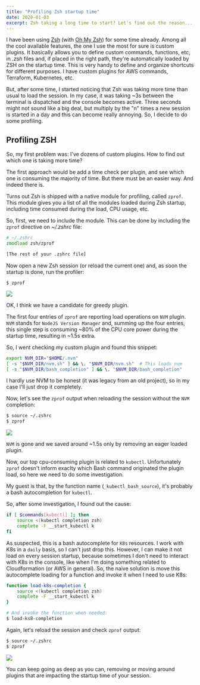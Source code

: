 ```yaml
---
title: "Profiling Zsh startup time"
date: 2020-01-03
excerpt: Zsh taking a long time to start? Let's find out the reason...
---
```


I have been using [Zsh][zsh] (with [Oh My Zsh][oh-my-zsh]) for some time already. Among all the cool available features, the one I use the most for sure is custom plugins.
It basically allows you to define custom commands, functions, etc, in _.zsh_ files and, if placed in the right path, they're automatically loaded by ZSH on the startup time.
This is very handy to define and organize shortcuts for different purposes. I have custom plugins for AWS commands, Terraform, Kubernetes, etc.

But, after some time, I started noticing that Zsh was taking more time than usual to load the session. In my case, it was taking ~3s between the terminal is dispatched and the console becomes active.
Three seconds might not sound like a big deal, but multiply by the "n" times a new session is started in a day and this can become really annoying. So, I decide to do some profiling.

## Profiling ZSH

So, my first problem was: I've dozens of custom plugins. How to find out which one is taking more time?

The first approach would be add a time check per plugin, and see which one is consuming the majority of time. But there must be an easier way. And indeed there is.

Turns out Zsh is shipped with a native module for profiling, called `zprof`. This module gives you a list of all the modules loaded during Zsh startup, including time consumed during the load, CPU usage, etc.

So, first, we need to include the module. This can be done by including the `zprof` directive on _~/.zshrc_ file:

```zsh
# ~/.zshrc
zmodload zsh/zprof

[The rest of your .zshrc file]
```

Now open a new Zsh session (or reload the current one) and, as soon the startup is done, run the profiler:

```
$ zprof
```

![][zprof-original]

OK, I think we have a candidate for greedy plugin.

The first four entries of `zprof` are reporting load operations on `NVM` plugin. `NVM` stands for `NodeJS Version Manager` and, summing up the four entries, this single step is consuming ~80% of the CPU core power during the startup time,
resulting in ~1.5s extra.

So, I went checking my custom plugin and found this snippet:

```bash
export NVM_DIR="$HOME/.nvm"
[ -s "$NVM_DIR/nvm.sh" ] && \. "$NVM_DIR/nvm.sh"  # This loads nvm
[ -s "$NVM_DIR/bash_completion" ] && \. "$NVM_DIR/bash_completion"
```

I hardly use NVM to be honest (it was legacy from an old project), so in my case I'll just drop it completely.

Now, let's see the `zprof` output when reloading the session without the `NVM` completion:

```bash
$ source ~/.zshrc
$ zprof
```

![][zprof-no-nvm]

`NVM` is gone and we saved around ~1.5s only by removing an eager loaded plugin.

Now, our top cpu-consuming plugin is related to `kubectl`. Unfortunately `zprof` doesn't inform exaclty which Bash command originated the plugin load, so here we need to do some investigation.

My guest is that, by the function name (`_kubectl_bash_source`), it's probably a bash autocompletion for `kubectl`.

So, after some investigation, I found out the cause:

```bash
if [ $commands[kubectl] ]; then
    source <(kubectl completion zsh)
    complete -F __start_kubectl k
fi
```

As suspected, this is a bash autocomplete for `K8s` resources. I work with K8s in a `daily` basis, so I can't just drop this. However, I can make it not load on every session startup, because sometimes I don't need to interact with
K8s in the console, like when I'm doing something related to Cloudformation (or AWS in general). So, the naive solution is move this autocomplete loading for a function and invoke it when I need to use K8s:

```bash
function load-k8s-completion {
    source <(kubectl completion zsh)
    complete -F __start_kubectl k
}

# And invoke the function when needed:
$ load-ks8-completion
```

Again, let's reload the session and check `zprof` output:

```bash
$ source ~/.zshrc
$ zprof
```

![][zprof-no-k8s-completion]

You can keep going as deep as you can, removing or moving around plugins that are impacting the startup time of your session.



[zsh]: https://www.zsh.org/
[oh-my-zsh]: https://github.com/ohmyzsh/ohmyzsh
[zprof-original]: {{site.url}}/assets/images/posts_images/zsh-profiling/zprof-original.png
[zprof-no-nvm]: {{site.url}}/assets/images/posts_images/zsh-profiling/zprof-no-nvm.png
[zprof-no-k8s-completion]: {{site.url}}/assets/images/posts_images/zsh-profiling/zprof-no-k8s-completion.png
